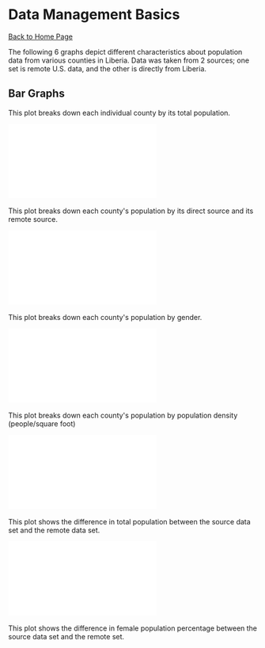 # Data Management Basics

[Back to Home Page](https://jeremy-swack.github.io/wicked-problems/)

The following 6 graphs depict different characteristics about population data from various counties in Liberia. Data was taken from 2 sources; one set is remote U.S. data, and the other is directly from Liberia. 

## Bar Graphs

<object data="total_population.pdf" type="application/pdf" width="700px" height="700px">
</object>

This plot breaks down each individual county by its total population.

![](total_population_src_rmt.pdf)

This plot breaks down each county's population by its direct source and its remote source.

![](men_women.pdf)

This plot breaks down each county's population by gender.

![](pop_density.pdf)

This plot breaks down each county's population by population density (people/square foot)

![](diff_src_rmt.pdf)

This plot shows the difference in total population between the source data set and the remote data set.

![](diff_src_rmt_female_pct.pdf)

This plot shows the difference in female population percentage between the source data set and the remote set.
